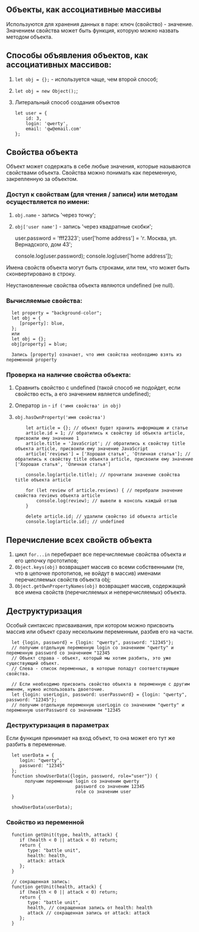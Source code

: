 ## Объекты, как ассоциативные массивы

Используются для хранения данных в паре: ключ (свойство) - значение. Значением свойства может быть функция, которую можно назвать методом объекта.


## Способы объявления объектов, как ассоциативных массивов:

1. `let obj = {};` - используется чаще, чем второй способ;
2. `let obj = new Object();`;
3. Литеральный способ создания объектов


       let user = {
           id: 3,
           login: 'qwerty',
           email: 'qw@email.com'
       };

## Свойства объекта

Объект может содержать в себе любые значения, которые называются свойствами объекта. Свойства можно понимать как
переменную, закрепленную за объектом.

### Доступ к свойствам (для чтения / записи) или методам осуществляется по имени:

1. `obj.name` - запись 'через точку';
2. `obj['user name']` - запись 'через квадратные скобки';

      
      user.password = 'fff2323';
      user['home address'] = 'г. Москва, ул. Вернадского, дом 43';

      console.log(user.password);
      console.log(user['home address']); 

Имена свойств объекта могут быть строками, или тем, что может быть сконвертировано в строку. 

Неустановленные свойства объекта являются undefined (не null).

### Вычисляемые свойства:

      let property = "background-color";
      let obj = {
         [property]: blue,
      };
      или
      let obj = {};
      obj[property] = blue;

      Запись [property] означает, что имя свойства необходимо взять из переменной property

### Проверка на наличие свойства объекта:

1. Сравнить свойство с undefined (такой способ не подойдет, если свойство есть, а его значением является undefined);
2. Оператор `in` - `if ('имя свойства' in obj)`
3. `obj.hasOwnProperty('имя свойства')`




           let article = {}; // объект будет хранить информацию и статье
           article.id = 1; // обратились к свойству id объекта article, присвоили ему значение 1
           article.title = 'JavaScript'; // обратились к свойству title объекта article, присвоили ему значение JavaScript
           article['reviews'] = ['Хорошая статья', 'Отличная статья']; // обратились к свойству title объекта article, присвоили ему значение ['Хорошая статья', 'Оличная статья']

           console.log(article.title); // прочитали значение свойства title объекта article

           for (let review of article.reviews) { // перебрали значение свойства reviews объекта article
               console.log(review); // вывели в консоль каждый отзыв
           }    

           delete article.id; // удалили свойство id объекта article
           console.log(article.id); // undefined

## Перечисление всех свойств объекта

1. цикл `for...in` перебирает все перечисляемые свойства объекта и его цепочку прототипов;
2. `Object.keys(obj)` возвращает массив со всеми собственными (те, что в цепочке прототипов, не войдут в массив) именами
   перечисляемых свойств объекта obj;
3. `Object.getOwnPropertyNames(obj)` возвращает массив, содержащий все имена свойств (перечисляемых и неперечисляемых) объекта.

## Деструктуризация
Особый синтаксис присваивания, при котором можно присвоить массив или объект сразу нескольким переменным, разбив его на части.


      let {login, password} = {login: "qwerty", password: "12345"};
      // получим отдельную переменную login со значением "qwerty" и переменную password со значением "12345
      // Объект справа - объект, который мы хотим разбить, это уже существующий объект.
      // Слева - список переменных, в которые попадут соответствующие свойства.
      
      // Если необходимо присвоить свойство объекта в переменную с другим именем, нужно использовать двоеточие.
      let {login: userLogin, password: userPassword} = {login: "qwerty", password: "12345"};
      // получим отдельную переменную userLogin со значением "qwerty" и переменную userPassword со значением "12345

### Деструктуризация в параметрах
Если функция принимает на вход объект, то она может его тут же разбить в переменные.


      let userData = {
         login: "qwerty",
         password: "12345"
      };
      function showUserData({login, password, role="user"}) {
           получим переменные login со значеним qwerty
                              password со значеним 12345
                              role со значеним user
      }

      showUserData(userData); 

### Свойство из переменной

      function getUnit(type, health, attack) {
         if (health < 0 || attack < 0) return;
         return {
            type: "battle unit",
            health: health,
            attack: attack
         };
      }
      
      // сокращенная запись:
      function getUnit(health, attack) {
         if (health < 0 || attack < 0) return;
         return {
            type: "battle unit",
            health, // сокращенная запись от health: health
            attack // сокращенная запись от attack: attack
         };
      }
